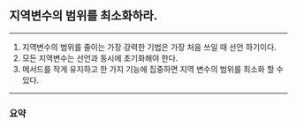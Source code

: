 ## 지역변수의 범위를 최소화하라.

---

1. 지역변수의 범위를 줄이는 가장 강력한 기법은 가장 처음 쓰일 때 선언 하기이다.
2. 모든 지역변수는 선언과 동시에 초기화해야 한다.
3. 메서드를 작게 유지하고 한 가지 기능에 집중하면 지역 변수의 범위를 최소화 할 수 있다.

---
### 요약
